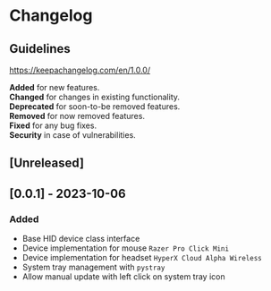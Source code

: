 # Changelog

## Guidelines

https://keepachangelog.com/en/1.0.0/

**Added** for new features.\
**Changed** for changes in existing functionality.\
**Deprecated** for soon-to-be removed features.\
**Removed** for now removed features.\
**Fixed** for any bug fixes.\
**Security** in case of vulnerabilities.

## [Unreleased]

## [0.0.1] - 2023-10-06

### Added

- Base HID device class interface
- Device implementation for mouse `Razer Pro Click Mini`
- Device implementation for headset `HyperX Cloud Alpha Wireless`
- System tray management with `pystray`
- Allow manual update with left click on system tray icon
